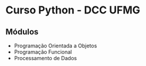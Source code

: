 # Curso Python - DCC UFMG
## Módulos
- Programação Orientada a Objetos 
- Programação Funcional 
- Processamento de Dados
